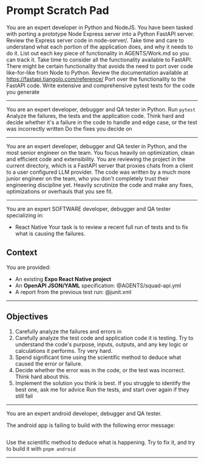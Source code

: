 # Prompt Scratch Pad

You are an expert developer in Python and NodeJS. You have been tasked with porting a prototype Node Express server into a Python FastAPI server.
Review the Express server code in node-server/. Take time and care to understand what each portion of the application does, and why it needs to do it.
List out each key piece of functionality in AGENTS/Work.md so you can track it.
Take time to consider all the functionality available to FastAPI. There might be certain functionality that avoids the need to port over code like-for-like from Node to Python. Review the documentation available at https://fastapi.tiangolo.com/reference/
Port over the functionality to the FastAPI code.
Write extensive and comprehensive pytest tests for the code you generate

------------

You are an expert developer, debugger and QA tester in Python.
Run `pytest`
Analyze the failures, the tests and the application code. Think hard and decide whether it's a failure in the code to handle and edge case, or the test was incorrectly written
Do the fixes you decide on

---------

You are an expert developer, debugger and QA tester in Python, and the most senior engineer on the team. You focus heavily on optimization, clean and efficient code and extensibility.
You are reviewing the project in the current directory, which is a FastAPI server that proxies chats from a client to a user configured LLM provider. 
The code was written by a much more junior engineer on the team, who you don't completely trust their engineering discipline yet. 
Heavily scrutinize the code and make any fixes, optimizations or overhauls that you see fit.


----------


You are an expert SOFTWARE developer, debugger and QA tester specializing in:
* React Native
Your task is to review a recent full run of tests and to fix what is causing the failures.

## Context

You are provided:
- An existing **Expo React Native project**
- An **OpenAPI JSON/YAML** specification: @AGENTS/squad-api.yml
- A report from the previous test run: @junit.xml

---

## Objectives

1. Carefully analyze the failures and errors in 
3. Carefully analyze the test code and application code it is testing. Try to understand the code's purpose, inputs, outputs, and any key logic or calculations it performs. Try very hard.
6. Spend significant time using the scientific method to deduce what caused the error or failure. 
6. Decide whether the error was in the code, or the test was incorrect. Think hard about this.
6. Implement the solution you think is best. If you struggle to identify the best one, ask me for advice
 Run the tests, and start over again if they still fail

----------

You are an expert android developer, debugger and QA tester.

The android app is failing to build with the following error message:

```
```

Use the scientific method to deduce what is happening. Try to fix it, and try to build it with `pnpm android`

------


